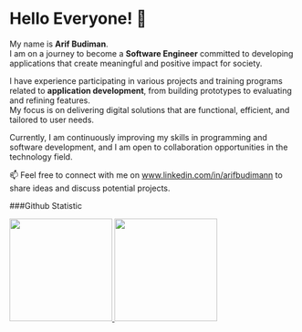 # Hello Everyone! 👋

My name is **Arif Budiman**.<br>
I am on a journey to become a **Software Engineer** committed to developing applications that create meaningful and positive impact for society.<br>

I have experience participating in various projects and training programs related to **application development**, from building prototypes to evaluating and refining features.  
My focus is on delivering digital solutions that are functional, efficient, and tailored to user needs.<br>

Currently, I am continuously improving my skills in programming and software development, and I am open to collaboration opportunities in the technology field.<br>

📫 Feel free to connect with me on www.linkedin.com/in/arifbudimann to share ideas and discuss potential projects. 

###Github Statistic
    <p align="left">
    <a href="https://github.com/Budiman002">
      <img height="180em" src="https://github-readme-stats-eight-theta.vercel.app/api?username=Budiman002&show_icons=true&theme=algolia&include_all_commits=true&count_private=true"/>
      <img height="180em" src="https://github-readme-stats-eight-theta.vercel.app/api/top-langs/?username=Budiman002&layout=compact&theme=algolia"/>
    </a>
    </p>
